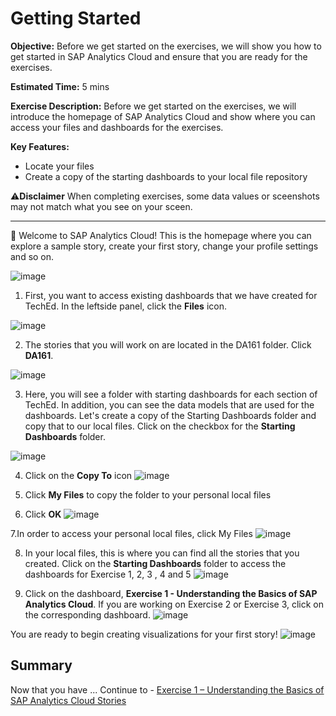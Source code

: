 # Getting Started

**Objective:** Before we get started on the exercises, we will show you how to get started in SAP Analytics Cloud and ensure that you are ready for the exercises.

**Estimated Time:** 5 mins 

**Exercise Description:** Before we get started on the exercises, we will introduce the homepage of SAP Analytics Cloud and show where you can access your files and dashboards for the exercises. 

**Key Features:**
- Locate your files 
- Create a copy of the starting dashboards to your local file repository

⚠️**Disclaimer**
When completing exercises, some data values or sceenshots may not match what you see on your sceen.

----------------------------------------------------------------------------------------------------------------------------------------

🚩 Welcome to SAP Analytics Cloud! This is the homepage where you can explore a sample story, create your first story, change your profile settings and so on. 

![image](https://github.com/SAP-samples/teched2023-DA161/assets/146338540/c3dfb9b7-7c3c-4719-b58c-93c81e1ed0e2)

1. First, you want to access existing dashboards that we have created for TechEd. In the leftside panel, click the **Files** icon.

![image](https://github.com/SAP-samples/teched2023-DA161/assets/146338540/f646cd5d-1ed3-478e-9ee4-a75cfe3e38e1)

2. The stories that you will work on are located in the DA161 folder. Click **DA161**.

![image](https://github.com/SAP-samples/teched2023-DA161/assets/146338540/01d7fe6b-c743-443b-8eac-efb2ba6c64c7)

3. Here, you will see a folder with starting dashboards for each section of TechEd. In addition, you can see the data models that are used for the dashboards. Let's create a copy of the Starting Dashboards folder and copy that to our local files. Click on the checkbox for the **Starting Dashboards** folder.

![image](https://github.com/SAP-samples/teched2023-DA161/assets/146338540/7af152c7-b70f-4c6c-bc2f-a003e9bcd865)

4. Click on the **Copy To** icon 
![image](https://github.com/SAP-samples/teched2023-DA161/assets/146338540/85fd355d-e93d-4484-aad0-1c0f105cf3bf)

5. Click **My Files** to copy the folder to your personal local files 
6. Click **OK**
![image](https://github.com/SAP-samples/teched2023-DA161/assets/146338540/aa89e49e-5f54-436e-9e83-5ff45833b4e4)

7.In order to access your personal local files, click My Files
![image](https://github.com/SAP-samples/teched2023-DA161/assets/146338540/f771b41c-9492-4d48-a276-c33a7a3f6406)

8. In your local files, this is where you can find all the stories that you created. Click on the **Starting Dashboards** folder to access the dashboards for Exercise 1, 2, 3 , 4 and 5
![image](https://github.com/SAP-samples/teched2023-DA161/assets/146338540/fd901cae-26a5-467b-8369-4f4021b11b2a)

9. Click on the dashboard, **Exercise 1 - Understanding the Basics of SAP Analytics Cloud**. If you are working on Exercise 2 or Exercise 3, click on the corresponding dashboard.
![image](https://github.com/SAP-samples/teched2023-DA161/assets/146338540/06bfd8e4-b0bf-41ba-9c26-0d7e26aae4b4)

You are ready to begin creating visualizations for your first story!
![image](https://github.com/SAP-samples/teched2023-DA161/assets/146338540/7751fccd-f096-4967-8367-de37acae9a17)

## Summary

Now that you have ... 
Continue to - [Exercise 1 – Understanding the Basics of SAP Analytics Cloud Stories](../ex1/README.md)


